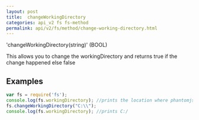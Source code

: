 ```yaml
---
layout: post
title:  changeWorkingDirectory
categories: api_v2 fs fs-method
permalink: api/v2/fs/method/change-working-directory.html
---
```


'changeWorkingDirectory(string)' (BOOL)

This allows you to change the workingDirectory and returns true if the change happened else false

## Examples

```javascript
var fs = require('fs');
console.log(fs.workingDirectory); //prints the location where phantomjs is running
fs.changeWorkingDirectory("C:\\");
console.log(fs.workingDirectory); //prints C:/
```








